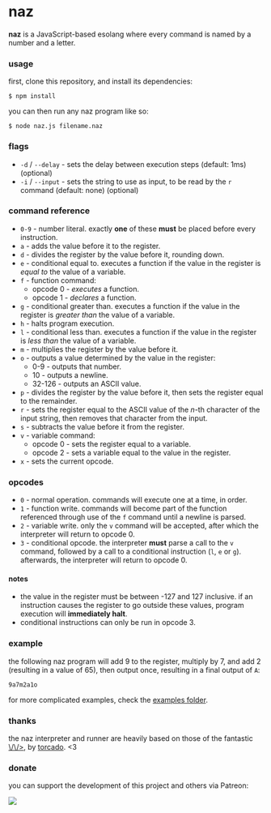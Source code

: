 # naz
**naz** is a JavaScript-based esolang where every command is named by a number and a letter.

### usage
first, clone this repository, and install its dependencies:

```
$ npm install
```

you can then run any naz program like so:

```
$ node naz.js filename.naz
```

### flags
- `-d` / `--delay` - sets the delay between execution steps (default: 1ms) (optional)
- `-i` / `--input` - sets the string to use as input, to be read by the `r` command (default: none) (optional)

### command reference
- `0-9` - number literal. exactly **one** of these **must** be placed before every instruction.
- `a` - adds the value before it to the register.
- `d` - divides the register by the value before it, rounding down.
- `e` - conditional equal to. executes a function if the value in the register is *equal to* the value of a variable.
- `f` - function command:
  - opcode 0 - *executes* a function.
  - opcode 1 - *declares* a function.
- `g` - conditional greater than. executes a function if the value in the register is *greater than* the value of a variable.
- `h` - halts program execution.
- `l` - conditional less than. executes a function if the value in the register is *less than* the value of a variable.
- `m` - multiplies the register by the value before it.
- `o` - outputs a value determined by the value in the register:
  - 0-9 - outputs that number.
  - 10 - outputs a newline.
  - 32-126 - outputs an ASCII value.
- `p` - divides the register by the value before it, then sets the register equal to the remainder.
- `r` - sets the register equal to the ASCII value of the *n*-th character of the input string, then removes that character from the input.
- `s` - subtracts the value before it from the register.
- `v` - variable command:
  - opcode 0 - sets the register equal to a variable.
  - opcode 2 - sets a variable equal to the value in the register.
- `x` - sets the current opcode.

### opcodes
- `0` - normal operation. commands will execute one at a time, in order.
- `1` - function write. commands will become part of the function referenced through use of the `f` command until a newline is parsed.
- `2` - variable write. only the `v` command will be accepted, after which the interpreter will return to opcode 0.
- `3` - conditional opcode. the interpreter **must** parse a call to the `v` command, followed by a call to a conditional instruction (`l`, `e` or `g`). afterwards, the interpreter will return to opcode 0.

#### notes
- the value in the register must be between -127 and 127 inclusive. if an instruction causes the register to go outside these values, program execution will **immediately halt**.
- conditional instructions can only be run in opcode 3.

### example
the following naz program will add 9 to the register, multiply by 7, and add 2 (resulting in a value of 65), then output once, resulting in a final output of `A`:

```
9a7m2a1o
```

for more complicated examples, check the [examples folder](https://github.com/sporeball/naz/tree/master/examples).

### thanks
the naz interpreter and runner are heavily based on those of the fantastic [\\/\\/>](https://github.com/torcado194/worm), by [torcado](https://github.com/torcado194). <3

### donate
you can support the development of this project and others via Patreon:

<a href="https://patreon.com/sporeball"><img src="https://img.shields.io/endpoint.svg?url=https%3A%2F%2Fshieldsio-patreon.herokuapp.com%2Fsporeball%2Fpledgesssss&style=for-the-badge" /></a>
